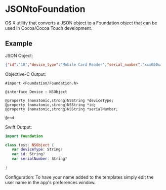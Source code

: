 # JSONtoFoundation
OS X utility that converts a JSON object to a Foundation object that can be used in Cocoa/Cocoa Touch development. 

## Example
JSON Object:
```JSON
{"id":"18","device_type":"Mobile Card Reader","serial_number":"xxx000xxx"}
```
Objective-C Output:
```Objc
#import <Foundation/Foundation.h>

@interface Device : NSObject

@property (nonatomic,strong)NSString *deviceType;
@property (nonatomic,strong)NSString *id;
@property (nonatomic,strong)NSString *serialNumber;

@end
```
Swift Output:
```Swift
import Foundation

class test: NSObject {
   var deviceType: String?
   var id: String?
   var serialNumber: String?

}
```
Configuration:
To have your name added to the templates simply edit the user name in the app's preferences window. 
